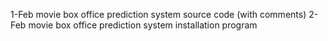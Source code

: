 1-Feb movie box office prediction system source code (with comments)
2-Feb movie box office prediction system installation program
